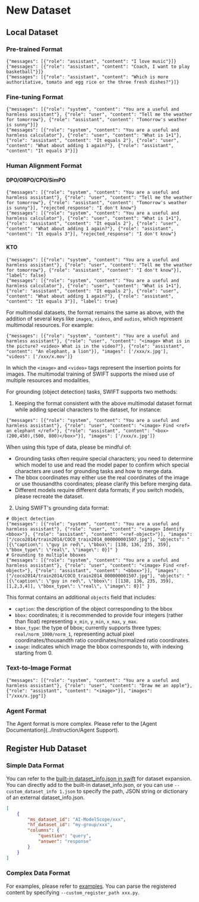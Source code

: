 # New Dataset

## Local Dataset

### Pre-trained Format

```jsonl
{"messages": [{"role": "assistant", "content": "I love music"}]}
{"messages": [{"role": "assistant", "content": "Coach, I want to play basketball"}]}
{"messages": [{"role": "assistant", "content": "Which is more authoritative, tomato and egg rice or the three fresh dishes?"}]}
```

### Fine-tuning Format

```jsonl
{"messages": [{"role": "system", "content": "You are a useful and harmless assistant"}, {"role": "user", "content": "Tell me the weather for tomorrow"}, {"role": "assistant", "content": "Tomorrow's weather is sunny"}]}
{"messages": [{"role": "system", "content": "You are a useful and harmless calculator"}, {"role": "user", "content": "What is 1+1"}, {"role": "assistant", "content": "It equals 2"}, {"role": "user", "content": "What about adding 1 again?"}, {"role": "assistant", "content": "It equals 3"}]}
```

### Human Alignment Format

#### DPO/ORPO/CPO/SimPO

```jsonl
{"messages": [{"role": "system", "content": "You are a useful and harmless assistant"}, {"role": "user", "content": "Tell me the weather for tomorrow"}, {"role": "assistant", "content": "Tomorrow's weather is sunny"}], "rejected_response": "I don't know"}
{"messages": [{"role": "system", "content": "You are a useful and harmless calculator"}, {"role": "user", "content": "What is 1+1"}, {"role": "assistant", "content": "It equals 2"}, {"role": "user", "content": "What about adding 1 again?"}, {"role": "assistant", "content": "It equals 3"}], "rejected_response": "I don't know"}
```

#### KTO

```jsonl
{"messages": [{"role": "system", "content": "You are a useful and harmless assistant"}, {"role": "user", "content": "Tell me the weather for tomorrow"}, {"role": "assistant", "content": "I don't know"}], "label": false}
{"messages": [{"role": "system", "content": "You are a useful and harmless calculator"}, {"role": "user", "content": "What is 1+1"}, {"role": "assistant", "content": "It equals 2"}, {"role": "user", "content": "What about adding 1 again?"}, {"role": "assistant", "content": "It equals 3"}], "label": true}
```

For multimodal datasets, the format remains the same as above, with the addition of several keys like `images`, `videos`, and `audios`, which represent multimodal resources. For example:

```jsonl
{"messages": [{"role": "system", "content": "You are a useful and harmless assistant"}, {"role": "user", "content": "<image> What is in the picture? <video> What is in the video?"}, {"role": "assistant", "content": "An elephant, a lion"}], "images": ['/xxx/x.jpg'], "videos": ['/xxx/x.mov']}
```

In which the `<image>` and `<video>` tags represent the insertion points for images. The multimodal training of SWIFT supports the mixed use of multiple resources and modalities.

For grounding (object detection) tasks, SWIFT supports two methods:
1. Keeping the format consistent with the above multimodal dataset format while adding special characters to the dataset, for instance:

```jsonl
{"messages": [{"role": "system", "content": "You are a useful and harmless assistant"}, {"role": "user", "content": "<image> Find <ref> an elephant </ref>"}, {"role": "assistant", "content": "<box>(200,450),(500, 800)</box>"}], "images": ['/xxx/x.jpg']}
```
When using this type of data, please be mindful of:
  - Grounding tasks often require special characters; you need to determine which model to use and read the model paper to confirm which special characters are used for grounding tasks and how to merge data.
  - The bbox coordinates may either use the real coordinates of the image or use thousandths coordinates; please clarify this before merging data.
  - Different models require different data formats; if you switch models, please recreate the dataset.

2. Using SWIFT's grounding data format:

```jsonl
# Object detection
{"messages": [{"role": "system", "content": "You are a useful and harmless assistant"}, {"role": "user", "content": "<image> Identify <bbox>"}, {"role": "assistant", "content": "<ref-object>"}], "images": ["/coco2014/train2014/COCO_train2014_000000001507.jpg"], "objects": "[{\"caption\": \"guy in red\", \"bbox\": [138, 136, 235, 359], \"bbox_type\": \"real\", \"image\": 0}]" }
# Grounding to multiple bboxes
{"messages": [{"role": "system", "content": "You are a useful and harmless assistant"}, {"role": "user", "content": "<image> Find <ref-object>"}, {"role": "assistant", "content": "<bbox>"}], "images": ["/coco2014/train2014/COCO_train2014_000000001507.jpg"], "objects": "[{\"caption\": \"guy in red\", \"bbox\": [[138, 136, 235, 359], [1,2,3,4]], \"bbox_type\": \"real\", \"image\": 0}]" }
```

This format contains an additional `objects` field that includes:
 - `caption`: the description of the object corresponding to the bbox
 - `bbox`: coordinates; it is recommended to provide four integers (rather than float) representing `x_min`, `y_min`, `x_max`, `y_max`.
 - `bbox_type`: the type of bbox; currently supports three types: `real/norm_1000/norm_1`, representing actual pixel coordinates/thousandth ratio coordinates/normalized ratio coordinates.
 - `image`: indicates which image the bbox corresponds to, with indexing starting from 0.

### Text-to-Image Format

```jsonl
{"messages": [{"role": "system", "content": "You are a useful and harmless assistant"}, {"role": "user", "content": "Draw me an apple"}, {"role": "assistant", "content": "<image>"}], "images": ["/xxx/x.jpg"]}
```

### Agent Format

The Agent format is more complex. Please refer to the [Agent Documentation](../Instruction/Agent Support).

## Register Hub Dataset

### Simple Data Format

You can refer to the [built-in dataset_info.json in swift](https://github.com/modelscope/swift/blob/main/swift/llm/dataset/data/dataset_info.json) for dataset expansion. You can directly add to the built-in dataset_info.json, or you can use `--custom_dataset_info 1.json` to specify the path, JSON string or dictionary of an external dataset_info.json.

```json
[
    {
        "ms_dataset_id": "AI-ModelScope/xxx",
        "hf_dataset_id": "my-group/xxx",
        "columns": {
            "question": "query",
            "answer": "response"
        }
    }
]
```

### Complex Data Format

For examples, please refer to [examples](https://github.com/modelscope/swift/blob/main/examples/custom/dataset.py). You can parse the registered content by specifying `--custom_register_path xxx.py`.